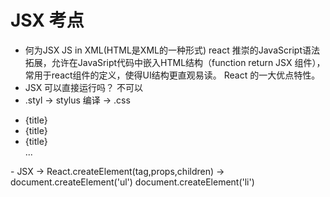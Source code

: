 # JSX 考点
- 何为JSX
    JS in XML(HTML是XML的一种形式)
    react 推崇的JavaScript语法拓展，允许在JavaSript代码中嵌入HTML结构（function return JSX 组件），
    常用于react组件的定义，使得UI结构更直观易读。
    React 的一大优点特性。
- JSX 可以直接运行吗？
    不可以
- .styl -> stylus 编译 -> .css
<ul>
    <li key={todo.id}>{title}</li>
    <li key={todo.id}>{title}</li>
    <li key={todo.id}>{title}</li>
    ...
</ul>
- JSX -> React.createElement(tag,props,children) -> 
    document.createElement('ul')
        document.createElement('li')
